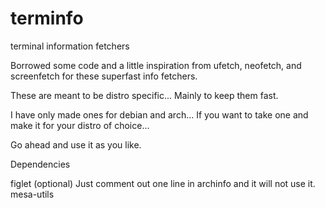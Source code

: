 # terminfo
terminal information fetchers

Borrowed some code and a little inspiration from ufetch, neofetch, and screenfetch for these superfast info fetchers.

These are meant to be distro specific... Mainly to keep them fast.

I have only made ones for debian and arch... If you want to take one and make it for your distro of choice... 

Go ahead and use it as you like. 

Dependencies

figlet (optional)  Just comment out one line in archinfo and it will not use it. 
mesa-utils

